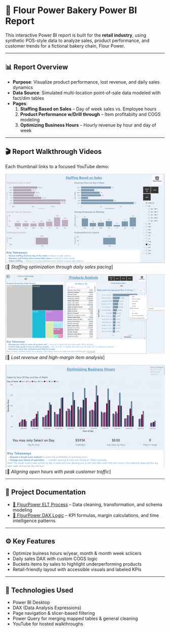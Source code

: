# 🧁 Flour Power Bakery Power BI Report

This interactive Power BI report is built for the **retail industry**, using synthetic POS-style data to analyze sales, product performance, and customer trends for a fictional bakery chain, Flour Power.

---

## 📊 Report Overview

- **Purpose**: Visualize product performance, lost revenue, and daily sales dynamics
- **Data Source**: Simulated multi-location point-of-sale data modeled with fact/dim tables
- **Pages**:
  1. **Staffing Based on Sales** – Day of week sales vs. Employee hours
  2. **Product Performance w/Drill through** – Item profitabiity and COGS modeling
  3. **Optimizing Business Hours** – Hourly revenue by hour and day of week

---

## 🎬 Report Walkthrough Videos

Each thumbnail links to a focused YouTube demo:

[![Staffing Based on Sales ➜](./Assets/PNG-%20StaffingBasedonSalesAnalysis.png)](https://youtu.be/NL-BHHzpXQk)  
[📎 _Staffing optimization through daily sales pacing_]

[![Product Analysis ➜](./Assets/PNG-ProductAnalysis.png)](https://youtu.be/7vwDhfGsJGM)  
[📎 _Lost revenue and high-margin item analysis_]

[![ptimizing Business Hours ➜](./Assets/PNG-OptimizeBusinessHoursAnalysis.png)](https://youtu.be/H-vI-EoFtyM)  
[📎 _Aligning open hours with peak customer traffic_]

---

## 📄 Project Documentation

- [🔄 FlourPower ELT Process](./FlourPowerELT_Process.md) – Data cleaning, transformation, and schema modeling
- [🧮 FlourPower DAX Logic](./FlourPowerDAX.md) – KPI formulas, margin calculations, and time intelligence patterns

---

## ⚙️ Key Features

- Optimize buiness hours w/year, month & month week sclicers 
- Daily sales DAX with custom COGS logic  
- Buckets items by sales to highlight underperforming products  
- Retail-friendly layout with accessible visuals and labeled KPIs

---

## 🧠 Technologies Used

- Power BI Desktop  
- DAX (Data Analysis Expressions)  
- Page navigation & slicer-based filtering 
- Power Query for merging mapped tables & general cleaning  
- YouTube for hosted walkthroughs
